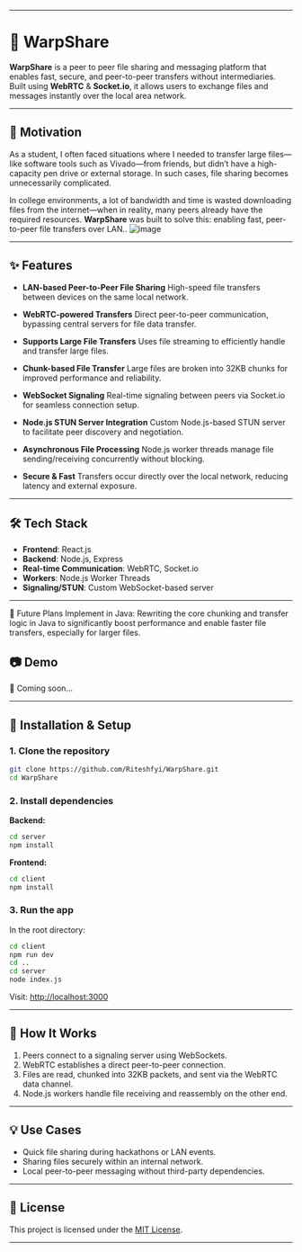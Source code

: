 
---

# 🚀 WarpShare

**WarpShare** is a peer to peer file sharing and messaging platform that enables fast, secure, and peer-to-peer transfers without intermediaries. Built using **WebRTC** & **Socket.io**, it allows users to exchange files and messages instantly over the local area network.

---

## 💭 Motivation

As a student, I often faced situations where I needed to transfer large files—like software tools such as Vivado—from friends, but didn’t have a high-capacity pen drive or external storage. In such cases, file sharing becomes unnecessarily complicated.

In college environments, a lot of bandwidth and time is wasted downloading files from the internet—when in reality, many peers already have the required resources. **WarpShare** was built to solve this: enabling fast, peer-to-peer file transfers over LAN..
![image](https://github.com/user-attachments/assets/8856acfa-9677-427d-87e3-2b8b98674535)

---

## ✨ Features

* **LAN-based Peer-to-Peer File Sharing**
  High-speed file transfers between devices on the same local network.

* **WebRTC-powered Transfers**
  Direct peer-to-peer communication, bypassing central servers for file data transfer.
  
* **Supports Large File Transfers**
 Uses file streaming to efficiently handle and transfer large files.

* **Chunk-based File Transfer**
  Large files are broken into 32KB chunks for improved performance and reliability.

* **WebSocket Signaling**
  Real-time signaling between peers via Socket.io for seamless connection setup.

* **Node.js STUN Server Integration**
  Custom Node.js-based STUN server to facilitate peer discovery and negotiation.

* **Asynchronous File Processing**
  Node.js worker threads manage file sending/receiving concurrently without blocking.

* **Secure & Fast**
  Transfers occur directly over the local network, reducing latency and external exposure.

---

## 🛠️ Tech Stack

* **Frontend**: React.js
* **Backend**: Node.js, Express
* **Real-time Communication**: WebRTC, Socket.io
* **Workers**: Node.js Worker Threads
* **Signaling/STUN**: Custom WebSocket-based server

---

🔮 Future Plans
Implement in Java: Rewriting the core chunking and transfer logic in Java to significantly boost performance and enable faster file transfers, especially for larger files.


## 📷 Demo

🚧 Coming soon...

---

## 🔧 Installation & Setup

### 1. Clone the repository

```bash
git clone https://github.com/Riteshfyi/WarpShare.git
cd WarpShare
```

### 2. Install dependencies

**Backend:**

```bash
cd server
npm install
```

**Frontend:**

```bash
cd client
npm install
```

### 3. Run the app

In the root directory:

```bash
cd client
npm run dev
cd ..
cd server
node index.js
```

Visit: [http://localhost:3000](http://localhost:3000)

---

## 📡 How It Works

1. Peers connect to a signaling server using WebSockets.
2. WebRTC establishes a direct peer-to-peer connection.
3. Files are read, chunked into 32KB packets, and sent via the WebRTC data channel.
4. Node.js workers handle file receiving and reassembly on the other end.

---

## 💡 Use Cases

* Quick file sharing during hackathons or LAN events.
* Sharing files securely within an internal network.
* Local peer-to-peer messaging without third-party dependencies.

---

## 📄 License

This project is licensed under the [MIT License](LICENSE).

---

